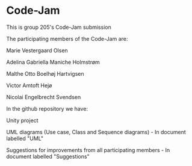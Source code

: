 # Code-Jam
This is group 205's Code-Jam submission

The participating members of the Code-Jam are:

Marie Vestergaard Olsen

Adelina Gabriella Maniche Holmstrøm

Malthe Otto Boelhøj Hartvigsen

Victor Amtoft Hejø

Nicolai Engelbrecht Svendsen



In the github repository we have:

Unity project

UML diagrams (Use case, Class and Sequence diagrams) - In document labelled "UML"

Suggestions for improvements from all participating members - In document labelled "Suggestions"
